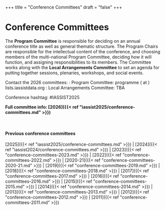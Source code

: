 +++
title = "Conference Committees"
draft = "false"
+++
# Conference Committees

The **Program Committee** is responsible for deciding on an annual conference title as well as general thematic structure. The Program Chairs are responsible for the intellectual content of the conference, and choosing members of the multi-national Program Committee, deciding how it will function, and assigning responsibilities to its members. The Committee works along with the **Local Arrangements Committee** to set an agenda for putting together sessions, plenaries, workshops, and social events.

Contact the 2026 committees:
: Program Committee: programme ( at ) lists.iassistdata.org
: Local Arrangements Committee: TBA

Conference hashtag: #IASSIST2025

**Full committee info: [2026]({{< ref "iassist2025/conference-committees.md" >}})**

<br />

<!--
## Program Committee

Co-Chairs
: Jonathan Bohan, Cornell University, USA
: Kevin Manuel, Toronto Metropolitan University, Canada
: Anja Perry, Gesis, Germany

Coordinators
: TBA

At-Large
: -

Past Co-Chairs/2022 Ex-Officio
: Ron Dekker
: Winny Nekesa Akullo, Public Procurement and Disposal of Public Assets Authority, Uganda
: Richard Welpton, UKRI: Economic and Social Research Council, UK
: Ivana Ilijašić Veršić

## Local Arrangements Committee

Chair
: Lynda Kellam, University of Pennsylvania, USA
: Bobray Bordelon, Princeton University, USA
: Ryan Womack, Rutgers University, USA
-->

#### Previous conference committees

[2025]({{< ref "iassist2025/conference-committees.md" >}}) |
[2024]({{< ref "iassist2024/conference-committees.md" >}}) |
[2023]({{< ref "conference-committees-2023.md" >}}) |
[2022]({{< ref "conference-committees-2022.md" >}}) |
[2020-21]({{< ref "conference-committees-2020-21.md" >}}) |
[2019]({{< ref "conference-committees-2019.md" >}}) |
[2018]({{< ref "conference-committees-2018.md" >}}) |
[2017]({{< ref "conference-committees-2017.md" >}}) |
[2016]({{< ref "conference-committees-2016.md" >}}) |
[2015]({{< ref "conference-committees-2015.md" >}}) |
[2014]({{< ref "conference-committees-2014.md" >}}) |
[2013]({{< ref "conference-committees-2013.md" >}}) |
[2012]({{< ref "conference-committees-2012.md" >}}) |
[2011]({{< ref "conference-committees-2011.md" >}})